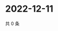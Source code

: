 # 2022-12-11

共 0 条

<!-- BEGIN WEIBO -->
<!-- 最后更新时间 Sun Dec 11 2022 16:16:58 GMT+0800 (China Standard Time) -->

<!-- END WEIBO -->
